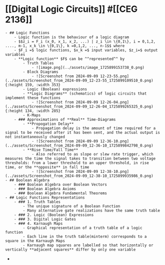 # [[Digital Logic Circuits]] #[[CEG 2136]]
	- ## Logic Functions
		- Logic function is the behaviour of a logic diagram
		- $$z_i = F_i (x_0, x_1, x_2, ...) | z_i \in \{0,1\}, i = 0,1,2, ...., m-1, x_k \in \{0,1\}, k =0,1,2, ..., n-1$$ where
		- $F_i =$ logic functions, $x_k =$ input variables, $z_i=$ output variables
		- **Logic function** $F$ can be ^^represented^^ by
			- Truth Tables
				- ![image.png](../assets/image_1725899153738_0.png)
			- Block Diagrams
				- ![Screenshot from 2024-09-09 12-23-55.png](../assets/Screenshot_from_2024-09-09_12-23-55_1725899109510_0.png){:height 159, :width 353}
			- Logic (Boolean) expressions
			- **Logic Diagrams** (schematics) of logic circuits that implement these functions
				- ![Screenshot from 2024-09-09 12-26-04.png](../assets/Screenshot_from_2024-09-09_12-26-04_1725899265325_0.png){:height 134, :width 285}
			- K-Maps
		- ### Approximations of **Real** Time-Diagrams
			- **Propogation Delay**
				- Propagation delay is the amount of time required for a signal to be received after it has been sent, and the actual output is not instantaneously changed
				- ![Screenshot from 2024-09-09 12-36-10.png](../assets/Screenshot_from_2024-09-09_12-36-10_1725899842798_0.png)
			- **Rise Time/Fall Time**
				- Also referred to as slope or slew rate trigger, which measures the time the signal takes to transition between two voltage thresholds: from a lower threshold to an upper threshold, in rise time, or the **opposite** in fall time
				- ![Screenshot from 2024-09-09 12-38-10.png](../assets/Screenshot_from_2024-09-09_12-38-10_1725899935986_0.png)
	- ## Boolean Algebra
		- ### Boolean Algebra over Boolean Vectors
		- ### Boolean Algebra Axioms
		- ### Boolean Algebra Fundamental Theorems
	- ## Logic Functions Representations
		- ### 1. Truth Tables
			- The unique signature of a Boolean Function
			- Many alternative gate realizations have the same truth table
		- ### 2. Logic (Boolean) Expressions
		- ### 3. Digital Logic Gates
		- ### 4. Karnaugh Maps
			- Graphical representation of a truth table of a logic function
			- Each line in the truth table(minterm) corresponds to a square in the Karnaugh Maps
			- Karnaugh map squares are labelled so that horizontally or vertically **adjacent squares** differ by only one variable
-